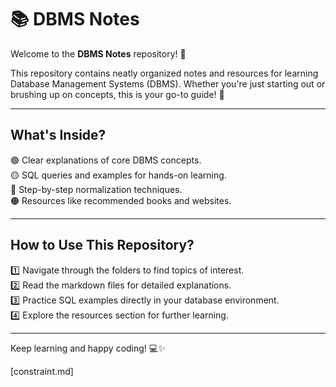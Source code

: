# 📚 **DBMS Notes**

Welcome to the **DBMS Notes** repository! 🎉  

This repository contains neatly organized notes and resources for learning Database Management Systems (DBMS). Whether you're just starting out or brushing up on concepts, this is your go-to guide! 🚀  

---

## **What's Inside?**

🟢 Clear explanations of core DBMS concepts.  
🟡 SQL queries and examples for hands-on learning.  
🔵 Step-by-step normalization techniques.  
🟠 Resources like recommended books and websites.  

---

## **How to Use This Repository?**

1️⃣ Navigate through the folders to find topics of interest.  
2️⃣ Read the markdown files for detailed explanations.  
3️⃣ Practice SQL examples directly in your database environment.  
4️⃣ Explore the resources section for further learning.  

---

Keep learning and happy coding! 💻✨

[constraint.md]
